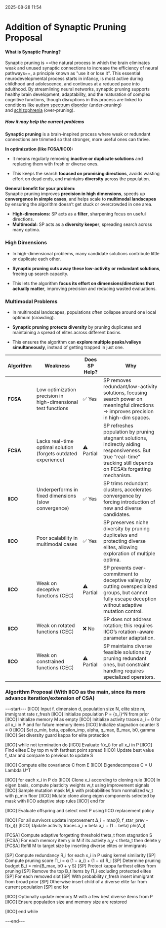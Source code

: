 2025-08-28 11:54

# Addition of Synaptic Pruning Proposal

#### What is Synaptic Pruning?

Synaptic pruning is ==the natural process in which the brain eliminates weak and unused synaptic connections to increase the efficiency of neural pathways==, a principle known as "use it or lose it". This essential neurodevelopmental process starts in infancy, is most active during childhood and adolescence, and continues at a reduced pace into adulthood. By streamlining neural networks, synaptic pruning supports healthy brain development, adaptability, and the maturation of complex cognitive functions, though disruptions in this process are linked to conditions like [autism spectrum disorder](https://www.google.com/search?sca_esv=79222c262c147aa4&sxsrf=AE3TifOyXNh5E7b4DuGM4bWVCVub2tU7aw%3A1756353225555&q=autism+spectrum+disorder&sa=X&sqi=2&ved=2ahUKEwjP2e_QzayPAxX3lK8BHa2-DyAQxccNegQIJxAB&mstk=AUtExfBz6a7PN1hApiKVT92hdFwxmpgc5gGA3V9OFPzqcNXc8tDCnfFOuh7b-6ns4mHt2DeUN7tum_NaYpqNvRYsrQkIHH-a1Yuxd8UjsyT5hoWRlo-cxIBJfq4-Oxhwfr-o8xxYGjsMzDt46QPAWO9kO6PryfRVVbr_KXephzBVPIDGIGLPfUdrwBy-035stOgadWsGKlwCVdbxw1hGsN3dmf6_T59saZq56ZQ2QaAakq-hHhXAZNsHRNgtEZKten-4uKi5HvawhT_UYyIA9CKTS7Rg&csui=3) (under-pruning) and [schizophrenia](https://www.google.com/search?sca_esv=79222c262c147aa4&sxsrf=AE3TifOyXNh5E7b4DuGM4bWVCVub2tU7aw%3A1756353225555&q=schizophrenia&sa=X&sqi=2&ved=2ahUKEwjP2e_QzayPAxX3lK8BHa2-DyAQxccNegQIJxAC&mstk=AUtExfBz6a7PN1hApiKVT92hdFwxmpgc5gGA3V9OFPzqcNXc8tDCnfFOuh7b-6ns4mHt2DeUN7tum_NaYpqNvRYsrQkIHH-a1Yuxd8UjsyT5hoWRlo-cxIBJfq4-Oxhwfr-o8xxYGjsMzDt46QPAWO9kO6PryfRVVbr_KXephzBVPIDGIGLPfUdrwBy-035stOgadWsGKlwCVdbxw1hGsN3dmf6_T59saZq56ZQ2QaAakq-hHhXAZNsHRNgtEZKten-4uKi5HvawhT_UYyIA9CKTS7Rg&csui=3) (over-pruning).

##### How it may help the current problems

**Synaptic pruning** is a brain-inspired process where weak or redundant connections are trimmed so that stronger, more useful ones can thrive.

**In optimization (like FCSA/IICO):**

- It means regularly removing **inactive or duplicate solutions** and replacing them with fresh or diverse ones.
    
- This keeps the search **focused on promising directions**, avoids wasting effort on dead ends, and maintains **diversity** across the population.
    

**General benefit for your problem:**  
Synaptic pruning improves **precision in high dimensions**, speeds up **convergence in simple cases**, and helps scale to **multimodal landscapes** by ensuring the algorithm doesn’t get stuck or overcrowded in one area.

- **High-dimensions:** SP acts as a **filter**, sharpening focus on useful directions.
- **Multimodal:** SP acts as a **diversity keeper**, spreading search across many optima.
### **High Dimensions**

- In high-dimensional problems, many candidate solutions contribute little or duplicate each other.
    
- **Synaptic pruning cuts away these low-activity or redundant solutions**, freeing up search capacity.
    
- This lets the algorithm **focus its effort on dimensions/directions that actually matter**, improving precision and reducing wasted evaluations.
    

### **Multimodal Problems**

- In multimodal landscapes, populations often collapse around one local optimum (crowding).
    
- **Synaptic pruning protects diversity** by pruning duplicates and maintaining a spread of elites across different basins.
    
- This ensures the algorithm can **explore multiple peaks/valleys simultaneously**, instead of getting trapped in just one.


| Algorithm | Weakness                                                       | Does SP Help? | Why                                                                                                                                                                  |
| --------- | -------------------------------------------------------------- | ------------- | -------------------------------------------------------------------------------------------------------------------------------------------------------------------- |
| **FCSA**  | Low optimization precision in high-dimensional test functions  | ✅ Yes         | SP removes redundant/low-activity solutions, focusing search power on meaningful directions → improves precision in high-dim spaces.                                 |
| **FCSA**  | Lacks real-time optimal solution (forgets outdated experience) | ⚠️ Partial    | SP refreshes population by pruning stagnant solutions, indirectly aiding responsiveness. But true “real-time” tracking still depends on FCSA’s forgetting mechanism. |
| **IICO**  | Underperforms in fixed dimensions (slow convergence)           | ✅ Yes         | SP trims redundant clusters, accelerates convergence by forcing introduction of new and diverse candidates.                                                          |
| **IICO**  | Poor scalability in multimodal cases                           | ✅ Yes         | SP preserves niche diversity by pruning duplicates and protecting diverse elites, allowing exploration of multiple optima.                                           |
| **IICO**  | Weak on deceptive functions (CEC)                              | ⚠️ Partial    | SP prevents over-commitment to deceptive valleys by cutting overspecialized groups, but cannot fully escape deception without adaptive mutation control.             |
| **IICO**  | Weak on rotated functions (CEC)                                | ❌ No          | SP does not address rotation; this requires IICO’s rotation-aware parameter adaptation.                                                                              |
| **IICO**  | Weak on constrained functions (CEC)                            | ⚠️ Partial    | SP maintains diverse feasible solutions by pruning redundant ones, but constraint handling requires specialized operators.                                           |
### Algorithm Proposal (With IICO as the main, since its more advance iteration/extension of CSA)

---start---
[IICO]  Input f, dimension d, population size N, elite size m, immigrant rate r_fresh
[IICO]  Initialize population P = {x_i}^N from prior
[IICO]  Initialize memory M as empty
[IICO]  Initialize activity traces a_i = 0 for all x_i in P and for future memory items
[IICO]  Initialize stagnation counter S = 0
[IICO]  Set p_min, beta, epsilon_imp, alpha, q_max, B_max, b0, gamma
[IICO]  Set diversity guard kappa for elite protection

[IICO]  while not termination do
[IICO]      Evaluate f(x_i) for all x_i in P
[IICO]      Find elites E by top m with farthest point spread
[IICO]      Update best value f_star and compare to previous to update S

[IICO]      Compute elite covariance C from E
[IICO]      Eigendecompose C = U Lambda U^T

[IICO]      for each x_i in P do
[IICO]          Clone x_i according to cloning rule
[IICO]          In eigen basis, compute plasticity weights w_t using improvement signals
[IICO]          Sample mutation mask M_k with probabilities from normalized w_t with p_min floor
[IICO]          Mutate clone along eigen components selected by mask with IICO adaptive step rules
[IICO]      end for

[IICO]      Evaluate offspring and select next P using IICO replacement policy

[IICO]      For all survivors update improvement Δ_i = max{0, f_star_prev − f(x_i)}
[IICO]      Update activity traces a_i = beta a_i + (1 − beta) phi(Δ_i)

[FCSA]      Compute adaptive forgetting threshold theta_t from stagnation S
[FCSA]      For each memory item y in M if its activity a_y < theta_t then delete y
[FCSA]      Refill M to target size by inserting diverse elites or immigrants

[SP]        Compute redundancy R_i for each x_i in P using kernel similarity
[SP]        Compute pruning score Π_i = α (1 − a_i) + (1 − α) R_i
[SP]        Determine pruning budget B_t = min{B_max, b0 + γ S}
[SP]        Protect kappa farthest elites from pruning
[SP]        Remove the top B_t items by Π_i excluding protected elites
[SP]        For each removed slot
[SP]            With probability r_fresh insert immigrant from broad prior
[SP]            Otherwise insert child of a diverse elite far from current population
[SP]        end for

[IICO]      Optionally update memory M with a few best diverse items from P
[IICO]      Ensure population size and memory size are restored

[IICO]  end while

---end---

